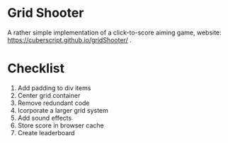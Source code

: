 # Grid Shooter
A rather simple implementation of a click-to-score aiming game, website: https://cuberscript.github.io/gridShooter/ .

# Checklist
1) Add padding to div items
2) Center grid container
3) Remove redundant code
4) Icorporate a larger grid system
5) Add sound effects
6) Store score in browser cache
7) Create leaderboard
